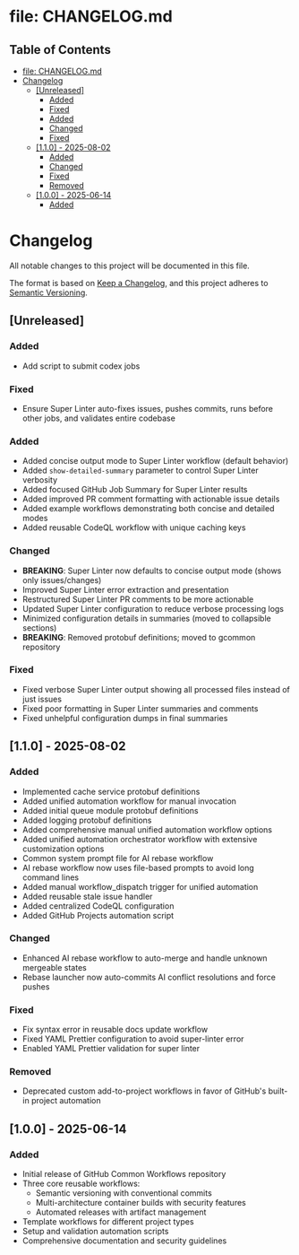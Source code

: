 # file: CHANGELOG.md

## Table of Contents

- [file: CHANGELOG.md](#file-changelog-md)
- [Changelog](#changelog)
  - [[Unreleased]](#-unreleased)
    - [Added](#added)
    - [Fixed](#fixed)
    - [Added](#added)
    - [Changed](#changed)
    - [Fixed](#fixed)
  - [[1.1.0] - 2025-08-02](#-1-1-0-2025-08-02)
    - [Added](#added)
    - [Changed](#changed)
    - [Fixed](#fixed)
    - [Removed](#removed)
  - [[1.0.0] - 2025-06-14](#-1-0-0-2025-06-14)
    - [Added](#added)


# Changelog

All notable changes to this project will be documented in this file.

The format is based on [Keep a Changelog](https://keepachangelog.com/en/1.0.0/),
and this project adheres to
[Semantic Versioning](https://semver.org/spec/v2.0.0.html).

## [Unreleased]

### Added

- Add script to submit codex jobs

### Fixed

- Ensure Super Linter auto-fixes issues, pushes commits, runs before other jobs,
  and validates entire codebase

### Added

- Added concise output mode to Super Linter workflow (default behavior)
- Added `show-detailed-summary` parameter to control Super Linter verbosity
- Added focused GitHub Job Summary for Super Linter results
- Added improved PR comment formatting with actionable issue details
- Added example workflows demonstrating both concise and detailed modes
- Added reusable CodeQL workflow with unique caching keys

### Changed

- **BREAKING**: Super Linter now defaults to concise output mode (shows only
  issues/changes)
- Improved Super Linter error extraction and presentation
- Restructured Super Linter PR comments to be more actionable
- Updated Super Linter configuration to reduce verbose processing logs
- Minimized configuration details in summaries (moved to collapsible sections)
- **BREAKING**: Removed protobuf definitions; moved to gcommon repository

### Fixed

- Fixed verbose Super Linter output showing all processed files instead of just
  issues
- Fixed poor formatting in Super Linter summaries and comments
- Fixed unhelpful configuration dumps in final summaries

## [1.1.0] - 2025-08-02

### Added

- Implemented cache service protobuf definitions
- Added unified automation workflow for manual invocation
- Added initial queue module protobuf definitions
- Added logging protobuf definitions
- Added comprehensive manual unified automation workflow options
- Added unified automation orchestrator workflow with extensive customization
  options
- Common system prompt file for AI rebase workflow
- AI rebase workflow now uses file-based prompts to avoid long command lines
- Added manual workflow_dispatch trigger for unified automation
- Added reusable stale issue handler
- Added centralized CodeQL configuration
- Added GitHub Projects automation script

### Changed

- Enhanced AI rebase workflow to auto-merge and handle unknown mergeable states
- Rebase launcher now auto-commits AI conflict resolutions and force pushes

### Fixed

- Fix syntax error in reusable docs update workflow
- Fixed YAML Prettier configuration to avoid super-linter error
- Enabled YAML Prettier validation for super linter

### Removed

- Deprecated custom add-to-project workflows in favor of GitHub's built-in
  project automation

## [1.0.0] - 2025-06-14

### Added

- Initial release of GitHub Common Workflows repository
- Three core reusable workflows:
  - Semantic versioning with conventional commits
  - Multi-architecture container builds with security features
  - Automated releases with artifact management
- Template workflows for different project types
- Setup and validation automation scripts
- Comprehensive documentation and security guidelines
